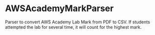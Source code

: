 # AWSAcademyMarkParser
Parser to convert AWS Academy Lab Mark from PDF to CSV. If students attempted the lab for several time, it will count for the highest mark.
